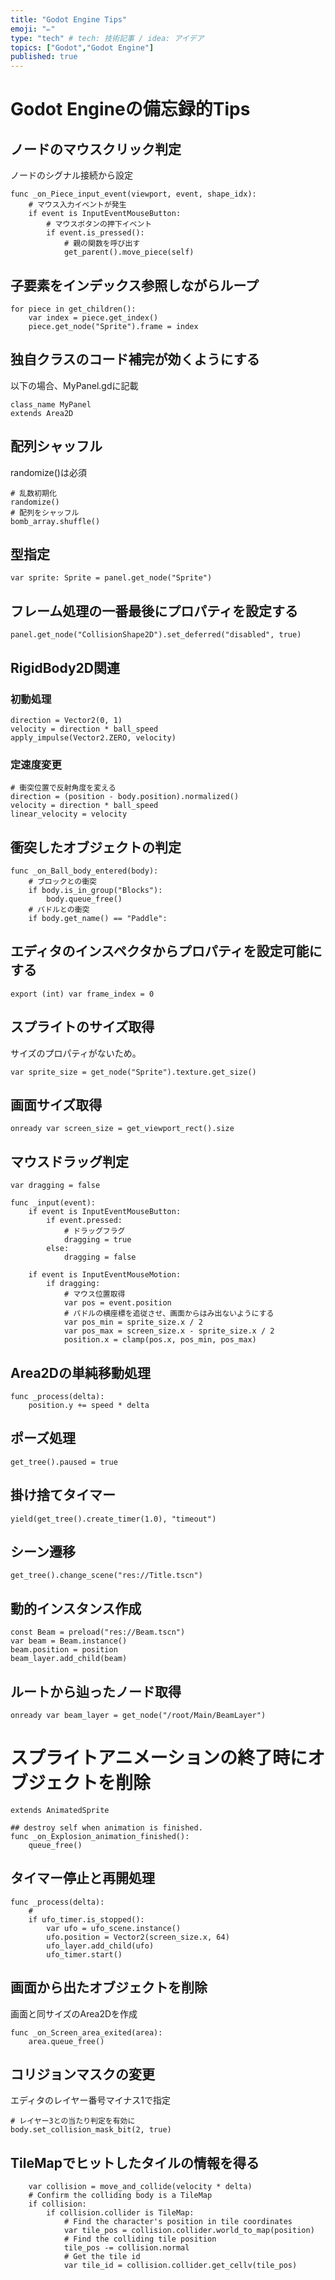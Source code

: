 ```yaml
---
title: "Godot Engine Tips"
emoji: "✏"
type: "tech" # tech: 技術記事 / idea: アイデア
topics: ["Godot","Godot Engine"]
published: true
---
```


# Godot Engineの備忘録的Tips

## ノードのマウスクリック判定
ノードのシグナル接続から設定

```gdscript
func _on_Piece_input_event(viewport, event, shape_idx):
    # マウス入力イベントが発生
    if event is InputEventMouseButton:
        # マウスボタンの押下イベント
        if event.is_pressed():
            # 親の関数を呼び出す
            get_parent().move_piece(self)
```

## 子要素をインデックス参照しながらループ

```gdscript
for piece in get_children():
    var index = piece.get_index()
    piece.get_node("Sprite").frame = index
```

## 独自クラスのコード補完が効くようにする
以下の場合、MyPanel.gdに記載

```gdscript
class_name MyPanel
extends Area2D
```
## 配列シャッフル
randomize()は必須

```gdscript
# 乱数初期化
randomize()
# 配列をシャッフル
bomb_array.shuffle()
```

## 型指定
```gdscript
var sprite: Sprite = panel.get_node("Sprite")
```

## フレーム処理の一番最後にプロパティを設定する　　　
```gdscript
panel.get_node("CollisionShape2D").set_deferred("disabled", true)
```

## RigidBody2D関連
### 初動処理

```gdscript
direction = Vector2(0, 1)
velocity = direction * ball_speed
apply_impulse(Vector2.ZERO, velocity)
```
### 定速度変更
```gdscript
# 衝突位置で反射角度を変える
direction = (position - body.position).normalized()
velocity = direction * ball_speed
linear_velocity = velocity
```
## 衝突したオブジェクトの判定
```gdscript
func _on_Ball_body_entered(body):
    # ブロックとの衝突
    if body.is_in_group("Blocks"):
        body.queue_free()
    # パドルとの衝突
    if body.get_name() == "Paddle":
```

## エディタのインスペクタからプロパティを設定可能にする
```gdscript
export (int) var frame_index = 0
```

## スプライトのサイズ取得
サイズのプロパティがないため。
```gdscript
var sprite_size = get_node("Sprite").texture.get_size()
```

## 画面サイズ取得
```gdscript
onready var screen_size = get_viewport_rect().size
```

## マウスドラッグ判定
```gdscript
var dragging = false

func _input(event):
    if event is InputEventMouseButton:
        if event.pressed:
            # ドラッグフラグ
            dragging = true
        else:
            dragging = false

    if event is InputEventMouseMotion:
        if dragging:
            # マウス位置取得
            var pos = event.position
            # パドルの横座標を追従させ、画面からはみ出ないようにする
            var pos_min = sprite_size.x / 2
            var pos_max = screen_size.x - sprite_size.x / 2
            position.x = clamp(pos.x, pos_min, pos_max)
```

## Area2Dの単純移動処理
```gdscript
func _process(delta):
    position.y += speed * delta
```

## ポーズ処理
```gdscript
get_tree().paused = true
```
## 掛け捨てタイマー
```gdscript
yield(get_tree().create_timer(1.0), "timeout")
```

## シーン遷移
```gdscript
get_tree().change_scene("res://Title.tscn")
```

## 動的インスタンス作成
```gdscript
const Beam = preload("res://Beam.tscn")
var beam = Beam.instance()
beam.position = position
beam_layer.add_child(beam)
```
## ルートから辿ったノード取得
```gdscript
onready var beam_layer = get_node("/root/Main/BeamLayer")
```

# スプライトアニメーションの終了時にオブジェクトを削除
```gdscript
extends AnimatedSprite

## destroy self when animation is finished.
func _on_Explosion_animation_finished():
    queue_free()
```

## タイマー停止と再開処理
```gdscript
func _process(delta):
    #
    if ufo_timer.is_stopped():
        var ufo = ufo_scene.instance()
        ufo.position = Vector2(screen_size.x, 64)
        ufo_layer.add_child(ufo)
        ufo_timer.start()
```

## 画面から出たオブジェクトを削除
画面と同サイズのArea2Dを作成
```gdscript
func _on_Screen_area_exited(area):
    area.queue_free()
```

## コリジョンマスクの変更
エディタのレイヤー番号マイナス1で指定

```gdscript
# レイヤー3との当たり判定を有効に
body.set_collision_mask_bit(2, true)
```

## TileMapでヒットしたタイルの情報を得る
```gdscript
	var collision = move_and_collide(velocity * delta)
	# Confirm the colliding body is a TileMap
	if collision:
		if collision.collider is TileMap:
			# Find the character's position in tile coordinates
			var tile_pos = collision.collider.world_to_map(position)
			# Find the colliding tile position
			tile_pos -= collision.normal
			# Get the tile id
			var tile_id = collision.collider.get_cellv(tile_pos)
```

